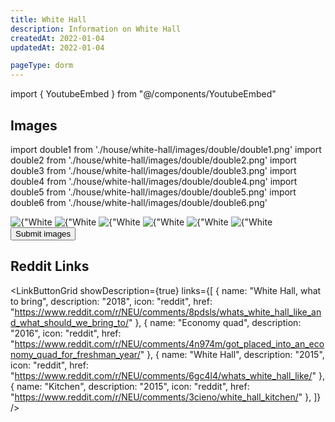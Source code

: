```yaml
---
title: White Hall
description: Information on White Hall
createdAt: 2022-01-04
updatedAt: 2022-01-04

pageType: dorm
---
```


import { YoutubeEmbed } from "@/components/YoutubeEmbed"

## Images

import double1 from './house/white-hall/images/double/double1.png'
import double2 from './house/white-hall/images/double/double2.png'
import double3 from './house/white-hall/images/double/double3.png'
import double4 from './house/white-hall/images/double/double4.png'
import double5 from './house/white-hall/images/double/double5.png'
import double6 from './house/white-hall/images/double/double6.png'


<Expandable title="Standard Double" icon="image">
  <div className="grid grid-cols-1 md:grid-cols-3 lg:grid-cols-2 gap-base">
    <Image src={double5} height={ 1726} width={2302} quality={50} alt={"White Hall Double 5"}/>
    <Image src={double6} height={ 1726} width={2302} quality={50} alt={"White Hall Double 6"}/>
    <Image src={double1} height={ 1726} width={2302} quality={50} alt={"White Hall Double 1"}/>
    <Image src={double2} height={ 1726} width={2302} quality={50} alt={"White Hall Double 2"}/>
    <Image src={double3} height={ 1726} width={2302} quality={50} alt={"White Hall Double 3"}/>
    <Image src={double4} height={ 1726} width={2302} quality={50} alt={"White Hall Double 4"}/>
  </div>
</Expandable>

<Expandable title="Videos" icon="video" variant="gray">
  <div className="grid grid-cols-1 gap-base">
    <YoutubeEmbed videoId="NTwTXX48DTM" />
    <YoutubeEmbed videoId="s3b34GOuv-U" />
  </div>
</Expandable>

<div className="flex">
  <Button 
    icon="plus"
    href={{
      pathname: "/contribute",
      query: { name: frontmatter.title },
    }}> Submit images </Button>
</div>

## Reddit Links

<LinkButtonGrid showDescription={true} links={[
{
name: "White Hall, what to bring",
description: "2018",
icon: "reddit",
href: "https://www.reddit.com/r/NEU/comments/8pdsls/whats_white_hall_like_and_what_should_we_bring_to/"
},
{
name: "Economy quad",
description: "2016",
icon: "reddit",
href: "https://www.reddit.com/r/NEU/comments/4n974m/got_placed_into_an_economy_quad_for_freshman_year/"
},
{
name: "White Hall",
description: "2015",
icon: "reddit",
href: "https://www.reddit.com/r/NEU/comments/6gc4l4/whats_white_hall_like/"
},
{
name: "Kitchen",
description: "2015",
icon: "reddit",
href: "https://www.reddit.com/r/NEU/comments/3cieno/white_hall_kitchen/"
},
]} />
